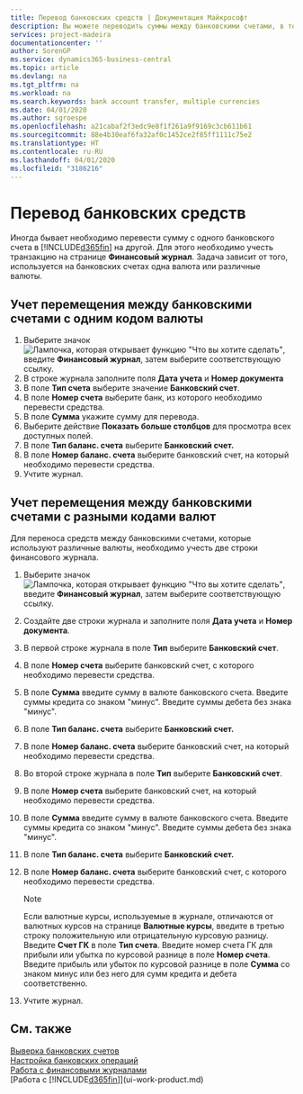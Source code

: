 ```yaml
---
title: Перевод банковских средств | Документация Майкрософт
description: Вы можете переводить суммы между банковскими счетами, в том числе в различных валютах, учитывая транзакции в финансовом журнале.
services: project-madeira
documentationcenter: ''
author: SorenGP
ms.service: dynamics365-business-central
ms.topic: article
ms.devlang: na
ms.tgt_pltfrm: na
ms.workload: na
ms.search.keywords: bank account transfer, multiple currencies
ms.date: 04/01/2020
ms.author: sgroespe
ms.openlocfilehash: a21cabaf2f3edc9e8f1f261a9f9169c3cb611b61
ms.sourcegitcommit: 88e4b30eaf6fa32af0c1452ce2f85ff1111c75e2
ms.translationtype: HT
ms.contentlocale: ru-RU
ms.lasthandoff: 04/01/2020
ms.locfileid: "3186216"
---
```

# <a name="transfer-bank-funds"></a>Перевод банковских средств
Иногда бывает необходимо перевести сумму с одного банковского счета в [!INCLUDE[d365fin](includes/d365fin_md.md)] на другой. Для этого необходимо учесть транзакцию на странице **Финансовый журнал**. Задача зависит от того, используется на банковских счетах одна валюта или различные валюты.

## <a name="to-post-a-transfer-between-bank-accounts-with-the-same-currency-code"></a>Учет перемещения между банковскими счетами с одним кодом валюты
1. Выберите значок ![Лампочка, которая открывает функцию "Что вы хотите сделать"](media/ui-search/search_small.png "Что вы хотите сделать"), введите **Финансовый журнал**, затем выберите соответствующую ссылку.
2. В строке журнала заполните поля **Дата учета** и **Номер документа**
3. В поле **Тип счета** выберите значение **Банковский счет**.
4. В поле **Номер счета** выберите банк, из которого необходимо перевести средства.
5. В поле **Сумма** укажите сумму для перевода.
6. Выберите действие **Показать больше столбцов** для просмотра всех доступных полей.
7. В поле **Тип баланс. счета** выберите **Банковский счет.**
8. В поле **Номер баланс. счета** выберите банковский счет, на который необходимо перевести средства.
9. Учтите журнал.

## <a name="to-post-a-transfer-between-bank-accounts-with-different-currency-codes"></a>Учет перемещения между банковскими счетами с разными кодами валют
Для переноса средств между банковскими счетами, которые используют различные валюты, необходимо учесть две строки финансового журнала.

1. Выберите значок ![Лампочка, которая открывает функцию "Что вы хотите сделать"](media/ui-search/search_small.png "Что вы хотите сделать"), введите **Финансовый журнал**, затем выберите соответствующую ссылку.
2. Создайте две строки журнала и заполните поля **Дата учета** и **Номер документа**.
3. В первой строке журнала в поле **Тип** выберите **Банковский счет**.
4. В поле **Номер счета** выберите банковский счет, с которого необходимо перевести средства.
5. В поле **Сумма** введите сумму в валюте банковского счета. Введите суммы кредита со знаком "минус". Введите суммы дебета без знака "минус".
6. В поле **Тип баланс. счета** выберите **Банковский счет.**
7. В поле **Номер баланс. счета** выберите банковский счет, на который необходимо перевести средства.
8. Во второй строке журнала в поле **Тип** выберите **Банковский счет**.
9. В поле **Номер счета** выберите банковский счет, на который необходимо перевести средства.
10. В поле **Сумма** введите сумму в валюте банковского счета. Введите суммы кредита со знаком "минус". Введите суммы дебета без знака "минус".
11. В поле **Тип баланс. счета** выберите **Банковский счет.**  
12. В поле **Номер баланс. счета** выберите банковский счет, с которого необходимо перевести средства.

    > [!NOTE]  
    > Если валютные курсы, используемые в журнале, отличаются от валютных курсов на странице **Валютные курсы**, введите в третью строку положительную или отрицательную курсовую разницу. Введите **Счет ГК** в поле **Тип счета**. Введите номер счета ГК для прибыли или убытка по курсовой разнице в поле **Номер счета**. Введите прибыль или убыток по курсовой разнице в поле **Сумма** со знаком минус или без него для сумм кредита и дебета соответственно.
13. Учтите журнал.

## <a name="see-also"></a>См. также
[Выверка банковских счетов](bank-manage-bank-accounts.md)  
[Настройка банковских операций](bank-setup-banking.md)  
[Работа с финансовыми журналами](ui-work-general-journals.md)  
[Работа с [!INCLUDE[d365fin](includes/d365fin_md.md)]](ui-work-product.md)
